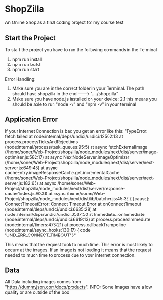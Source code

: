# ShopZilla

An Online Shop as a final coding project for my course
test

## Start the Project

To start the project you have to run the following commands in the Terminal

1. npm run install
2. npm run build
3. npm run start

Error Handling:

1. Make sure you are in the correct folder in your Terminal. The path should have shopzilla in the end ---> "..../shopzilla"
2. Make sure you have node.js installed on your device:
   2.1 this means you should be able to run "node -v" and "npm -v" in your terminal

## Application Error

If your Internet Connection is bad you get an error like this:
"TypeError: fetch failed
at node:internal/deps/undici/undici:12502:13
at process.processTicksAndRejections (node:internal/process/task_queues:95:5)
at async fetchExternalImage (/home/soner/Web-Project/shopzilla/node_modules/next/dist/server/image-optimizer.js:582:17)
at async NextNodeServer.imageOptimizer (/home/soner/Web-Project/shopzilla/node_modules/next/dist/server/next-server.js:649:48)
at async cacheEntry.imageResponseCache.get.incrementalCache (/home/soner/Web-Project/shopzilla/node_modules/next/dist/server/next-server.js:182:65)
at async /home/soner/Web-Project/shopzilla/node_modules/next/dist/server/response-cache/index.js:90:36
at async /home/soner/Web-Project/shopzilla/node_modules/next/dist/lib/batcher.js:45:32 {
[cause]: ConnectTimeoutError: Connect Timeout Error
at onConnectTimeout (node:internal/deps/undici/undici:6635:28)
at node:internal/deps/undici/undici:6587:50
at Immediate.\_onImmediate (node:internal/deps/undici/undici:6619:13)
at process.processImmediate (node:internal/timers:478:21)
at process.callbackTrampoline (node:internal/async_hooks:130:17) {
code: 'UND_ERR_CONNECT_TIMEOUT'
}"

This means that the request took to much time. This error is most likely to occure at the images. If an image is not loading it means that the request needed to much time to process due to your internet connection.

## Data

All Data including images comes from "https://dummyjson.com/docs/products".
INFO: Some Images have a low quality or are outside of the box
